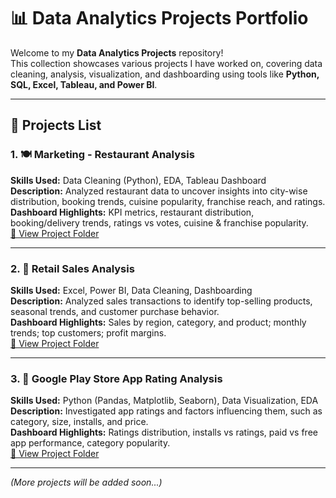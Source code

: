 # 📊 Data Analytics Projects Portfolio

Welcome to my **Data Analytics Projects** repository!  
This collection showcases various projects I have worked on, covering data cleaning, analysis, visualization, and dashboarding using tools like **Python, SQL, Excel, Tableau, and Power BI**.

---

## 📂 Projects List

### 1. 🍽️ Marketing - Restaurant Analysis
**Skills Used:** Data Cleaning (Python), EDA, Tableau Dashboard  
**Description:** Analyzed restaurant data to uncover insights into city-wise distribution, booking trends, cuisine popularity, franchise reach, and ratings.  
**Dashboard Highlights:** KPI metrics, restaurant distribution, booking/delivery trends, ratings vs votes, cuisine & franchise popularity.  
[🔗 View Project Folder](https://github.com/harshkhatri24/Marketing-Restaurant-Data-Analysis)

---

### 2. 🛒 Retail Sales Analysis
**Skills Used:** Excel, Power BI, Data Cleaning, Dashboarding  
**Description:** Analyzed sales transactions to identify top-selling products, seasonal trends, and customer purchase behavior.  
**Dashboard Highlights:** Sales by region, category, and product; monthly trends; top customers; profit margins.  
[🔗 View Project Folder](https://github.com/harshkhatri24/Retail-Analytics)

---

### 3. 📱 Google Play Store App Rating Analysis
**Skills Used:** Python (Pandas, Matplotlib, Seaborn), Data Visualization, EDA  
**Description:** Investigated app ratings and factors influencing them, such as category, size, installs, and price.  
**Dashboard Highlights:** Ratings distribution, installs vs ratings, paid vs free app performance, category popularity.  
[🔗 View Project Folder](./Google_Playstore_App_Rating_Analysis)

---

*(More projects will be added soon...)*
